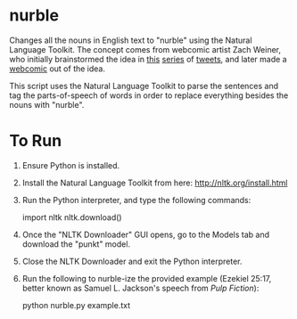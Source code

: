 nurble
======

Changes all the nouns in English text to "nurble" using the Natural Language Toolkit. The concept comes from webcomic artist Zach Weiner, who initially brainstormed the idea in [this](https://twitter.com/ZachWeiner/status/261101946151260160) [series](https://twitter.com/ZachWeiner/status/261839516795551744) of [tweets](https://twitter.com/ZachWeiner/status/261840134218063873), and later made a [webcomic](http://www.smbc-comics.com/index.php?db=comics&id=2779#comic) out of the idea.

This script uses the Natural Language Toolkit to parse the sentences and tag the parts-of-speech of words in order to replace everything besides the nouns with "nurble".

To Run
======

1. Ensure Python is installed.
2. Install the Natural Language Toolkit from here: http://nltk.org/install.html
3. Run the Python interpreter, and type the following commands:

    import nltk
    nltk.download()

4. Once the "NLTK Downloader" GUI opens, go to the Models tab and download the "punkt" model.
5. Close the NLTK Downloader and exit the Python interpreter.
6. Run the following to nurble-ize the provided example (Ezekiel 25:17, better known as Samuel L. Jackson's speech from *Pulp Fiction*):

    python nurble.py example.txt
